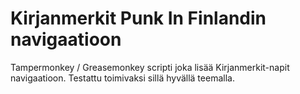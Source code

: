 # Kirjanmerkit Punk In Finlandin navigaatioon

Tampermonkey / Greasemonkey scripti joka lisää Kirjanmerkit-napit navigaatioon. Testattu toimivaksi sillä hyvällä teemalla.
